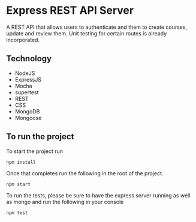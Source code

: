 # Express REST API Server

A REST API that allows users to authenticate and them to create courses, update and review them. Unit testing for certain routes is already incorporated.

## Technology 
- NodeJS
- ExpressJS
- Mocha
- supertest
- REST
- CSS
- MongoDB
- Mongoose 

## To run the project

To start the project run 
```
npm install
```

Once that completes run the following in the root of the project.
```
npm start
```

To run the tests, please be sure to have the express server running as well as mongo and run the following in your console
```
npm test
```
